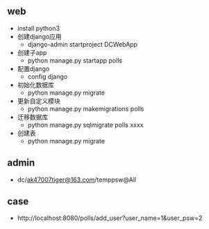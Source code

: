 ## web
- install python3
- 创建django应用
    - django-admin startproject DCWebApp
- 创建子app
    - python manage.py startapp polls
- 配置django
    - config django
- 初始化数据库
    - python manage.py migrate
- 更新自定义模块
    - python manage.py makemigrations polls
- 迁移数据库
    - python manage.py sqlmigrate polls xxxx
- 创建表
    -  python manage.py migrate

## admin
- dc/ak47007tiger@163.com/temppsw@All

## case
- http://localhost:8080/polls/add_user?user_name=1&user_psw=2